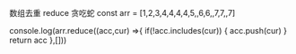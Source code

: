 数组去重  reduce 贪吃蛇
const arr = [1,2,3,4,4,4,4,5,,6,6,,7,7,,7]

console.log(arr.reduce((acc,cur) =>{
    if(!acc.includes(cur)) {
        acc.push(cur)
    }
    return acc
},[]))